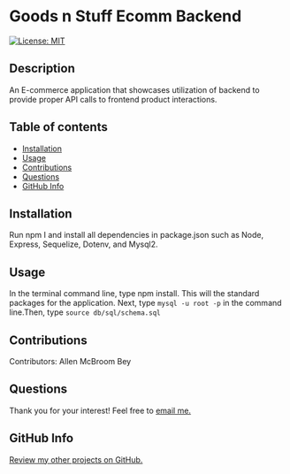 # Goods n Stuff Ecomm Backend
[![License: MIT](https://img.shields.io/badge/License-MIT-yellow.svg)](https://opensource.org/licenses/MIT)

## Description
An E-commerce application that showcases utilization of backend to provide proper API calls to frontend product interactions.

## Table of contents
  - [Installation](#Installation)
  - [Usage](#Usage)
  - [Contributions](#Contributions)
  - [Questions](#Questions)
  - [GitHub Info](#GitHub) 
  
## Installation
Run npm I and install all dependencies in package.json such as Node, Express, Sequelize, Dotenv, and Mysql2.

## Usage
In the terminal command line, type npm install. This will
the standard packages for the application. Next, type `mysql -u root -p` in the command line.Then, type `source db/sql/schema.sql`

## Contributions
Contributors: Allen McBroom Bey

## Questions
Thank you for your interest! Feel free to [email me.](mailto:almcbroombey@email.com)

## GitHub Info
[Review my other projects on GitHub.](https://www.github.com/AllenM03)
